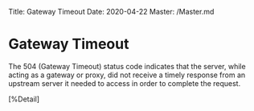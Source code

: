 Title: Gateway Timeout
Date: 2020-04-22
Master: /Master.md

Gateway Timeout
================================

The 504 (Gateway Timeout) status code indicates that the server,
while acting as a gateway or proxy, did not receive a timely response
from an upstream server it needed to access in order to complete the
request.

[%Detail]